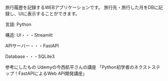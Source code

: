 旅行履歴を記録するWEBアプリケーションです。
旅行先・旅行した月をDBに記録し、UIに表示することができます。

言語:
Python

構造:
UI・・・Streamlit

APIサーバー・・・FastAPI

Database・・・SQLite3

参考にしたもの
Udemyの今西航平さんの講座
「Python初学者のネクストステップ！FastAPIによるWeb API開発講座」

